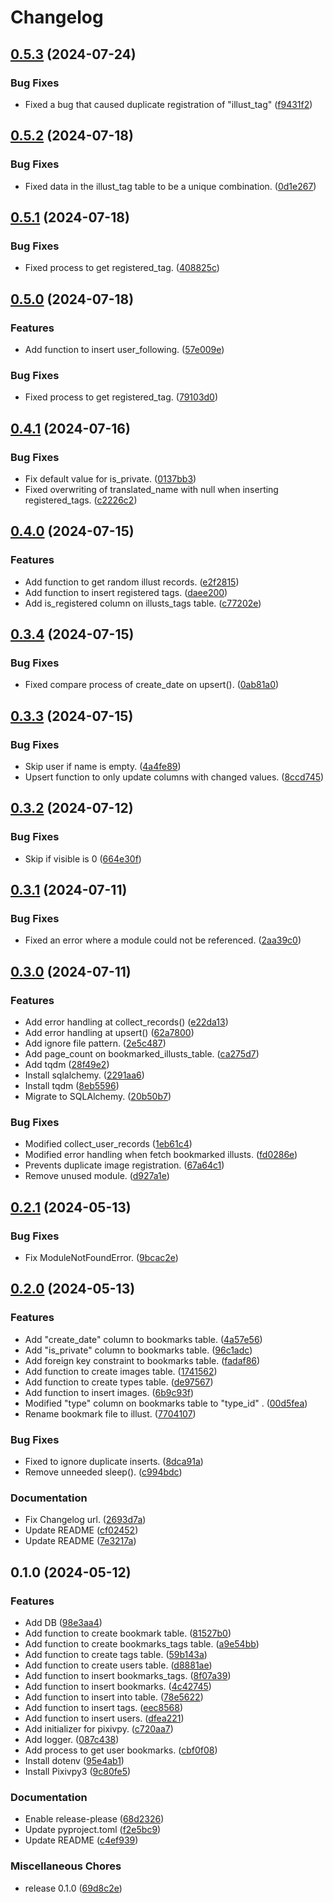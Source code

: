 # Changelog

## [0.5.3](https://github.com/ryohidaka/pixiv-sql/compare/v0.5.2...v0.5.3) (2024-07-24)


### Bug Fixes

* Fixed a bug that caused duplicate registration of "illust_tag" ([f9431f2](https://github.com/ryohidaka/pixiv-sql/commit/f9431f21daf65faac46b4fc665ee2c0c61637a17))

## [0.5.2](https://github.com/ryohidaka/pixiv-sql/compare/v0.5.1...v0.5.2) (2024-07-18)


### Bug Fixes

* Fixed data in the illust_tag table to be a unique combination. ([0d1e267](https://github.com/ryohidaka/pixiv-sql/commit/0d1e267f023614ed822964f0b36959f1897b3769))

## [0.5.1](https://github.com/ryohidaka/pixiv-sql/compare/v0.5.0...v0.5.1) (2024-07-18)


### Bug Fixes

* Fixed process to get registered_tag. ([408825c](https://github.com/ryohidaka/pixiv-sql/commit/408825ce419193656c2f1eace5b3538d9e95923c))

## [0.5.0](https://github.com/ryohidaka/pixiv-sql/compare/v0.4.1...v0.5.0) (2024-07-18)


### Features

* Add function to insert user_following. ([57e009e](https://github.com/ryohidaka/pixiv-sql/commit/57e009e55cafe91188abe238bae77d8c7c7933ba))


### Bug Fixes

* Fixed process to get registered_tag. ([79103d0](https://github.com/ryohidaka/pixiv-sql/commit/79103d0a324d8efff24b72229f6e131277f80f59))

## [0.4.1](https://github.com/ryohidaka/pixiv-sql/compare/v0.4.0...v0.4.1) (2024-07-16)


### Bug Fixes

* Fix default value for is_private. ([0137bb3](https://github.com/ryohidaka/pixiv-sql/commit/0137bb3930eb4f8a08d10f003cd639b24d20a595))
* Fixed overwriting of translated_name with null when inserting registered_tags. ([c2226c2](https://github.com/ryohidaka/pixiv-sql/commit/c2226c2edfc9c25a365f4d690e4a03467a0ce8fd))

## [0.4.0](https://github.com/ryohidaka/pixiv-sql/compare/v0.3.4...v0.4.0) (2024-07-15)


### Features

* Add function to get random illust records. ([e2f2815](https://github.com/ryohidaka/pixiv-sql/commit/e2f2815d6625b7d8982d1a5b6579444244803f95))
* Add function to insert registered tags. ([daee200](https://github.com/ryohidaka/pixiv-sql/commit/daee2005f32520852aaeb55787ff6a13dc3bc39e))
* Add is_registered column on illusts_tags table. ([c77202e](https://github.com/ryohidaka/pixiv-sql/commit/c77202e288a69e7ee8c0f7415c75ac45cdcbe9d5))

## [0.3.4](https://github.com/ryohidaka/pixiv-sql/compare/v0.3.3...v0.3.4) (2024-07-15)


### Bug Fixes

* Fixed compare process of create_date on upsert(). ([0ab81a0](https://github.com/ryohidaka/pixiv-sql/commit/0ab81a0115747209b7e19ee3b15412ef4a1700fd))

## [0.3.3](https://github.com/ryohidaka/pixiv-sql/compare/v0.3.2...v0.3.3) (2024-07-15)


### Bug Fixes

* Skip user if name is empty. ([4a4fe89](https://github.com/ryohidaka/pixiv-sql/commit/4a4fe8912296cad5f573fcab3860feb41c6e0f59))
* Upsert function to only update columns with changed values. ([8ccd745](https://github.com/ryohidaka/pixiv-sql/commit/8ccd745e4bd842b1514261322420438255a00cc4))

## [0.3.2](https://github.com/ryohidaka/pixiv-sql/compare/v0.3.1...v0.3.2) (2024-07-12)


### Bug Fixes

* Skip if visible is 0 ([664e30f](https://github.com/ryohidaka/pixiv-sql/commit/664e30fe768d6879e21bc69a8176eaf56dfb9aba))

## [0.3.1](https://github.com/ryohidaka/pixiv-sql/compare/v0.3.0...v0.3.1) (2024-07-11)


### Bug Fixes

* Fixed an error where a module could not be referenced. ([2aa39c0](https://github.com/ryohidaka/pixiv-sql/commit/2aa39c0f59412ec73283941d3bd312ae5fddc5ee))

## [0.3.0](https://github.com/ryohidaka/pixiv-sql/compare/v0.2.1...v0.3.0) (2024-07-11)


### Features

* Add error handling at collect_records() ([e22da13](https://github.com/ryohidaka/pixiv-sql/commit/e22da13133d76fe90d532b27343c0dc70a516346))
* Add error handling at upsert() ([62a7800](https://github.com/ryohidaka/pixiv-sql/commit/62a780090062246c4967bb8c2454edb9237ad2ca))
* Add ignore file pattern. ([2e5c487](https://github.com/ryohidaka/pixiv-sql/commit/2e5c487983c56438033ecad68fcefed227aaef70))
* Add page_count on bookmarked_illusts_table. ([ca275d7](https://github.com/ryohidaka/pixiv-sql/commit/ca275d7ca40770457da4002b047e5c29c620d358))
* Add tqdm ([28f49e2](https://github.com/ryohidaka/pixiv-sql/commit/28f49e2becedcdb7dac14a5118b1433549fd894e))
* Install sqlalchemy. ([2291aa6](https://github.com/ryohidaka/pixiv-sql/commit/2291aa6ff411a800761e9b3f7b6c8202ebe43de3))
* Install tqdm ([8eb5596](https://github.com/ryohidaka/pixiv-sql/commit/8eb5596804a7b4384df0521562083858886732ed))
* Migrate to SQLAlchemy. ([20b50b7](https://github.com/ryohidaka/pixiv-sql/commit/20b50b7a9ec6d1223f00a380694179058649a431))


### Bug Fixes

* Modified collect_user_records ([1eb61c4](https://github.com/ryohidaka/pixiv-sql/commit/1eb61c46a69667777c144af9b6df6327e17100eb))
* Modified error handling when fetch bookmarked illusts. ([fd0286e](https://github.com/ryohidaka/pixiv-sql/commit/fd0286e80078b19f68f50f521042542fedea97cc))
* Prevents duplicate image registration. ([67a64c1](https://github.com/ryohidaka/pixiv-sql/commit/67a64c10bb7c430589bf40d255225cafecb77cea))
* Remove unused module. ([d927a1e](https://github.com/ryohidaka/pixiv-sql/commit/d927a1ef59f856813b9ed4a85bb22f1589772cb6))

## [0.2.1](https://github.com/ryohidaka/pixiv-sql/compare/v0.2.0...v0.2.1) (2024-05-13)


### Bug Fixes

* Fix ModuleNotFoundError. ([9bcac2e](https://github.com/ryohidaka/pixiv-sql/commit/9bcac2ecd27485d475a56aebadf5b3eb11377bd1))

## [0.2.0](https://github.com/ryohidaka/pixiv-sql/compare/v0.1.0...v0.2.0) (2024-05-13)


### Features

* Add "create_date" column to bookmarks table. ([4a57e56](https://github.com/ryohidaka/pixiv-sql/commit/4a57e5603a5dea6d344d4591e32d18bc5de50632))
* Add "is_private" column to bookmarks table. ([96c1adc](https://github.com/ryohidaka/pixiv-sql/commit/96c1adc9928018454b97c42f1bf21ed5d8d97572))
* Add foreign key constraint to bookmarks table. ([fadaf86](https://github.com/ryohidaka/pixiv-sql/commit/fadaf86af184857a27394d05462af5d7bf36b116))
* Add function to create images table. ([1741562](https://github.com/ryohidaka/pixiv-sql/commit/1741562c5ec901c731216fa6a8ee8be74c79fd9c))
* Add function to create types table. ([de97567](https://github.com/ryohidaka/pixiv-sql/commit/de97567ec61ee199d8cdad5ce8409ea39180d163))
* Add function to insert images. ([6b9c93f](https://github.com/ryohidaka/pixiv-sql/commit/6b9c93f589d1faad2b457694332ae3caa91af8ce))
* Modified "type" column on bookmarks table to "type_id" . ([00d5fea](https://github.com/ryohidaka/pixiv-sql/commit/00d5feab0fa375b1ff4ee4b681fa76d59986f881))
* Rename bookmark file to illust. ([7704107](https://github.com/ryohidaka/pixiv-sql/commit/77041072d3ae6db7592e8379f8e1d0b009fc3f89))


### Bug Fixes

* Fixed to ignore duplicate inserts. ([8dca91a](https://github.com/ryohidaka/pixiv-sql/commit/8dca91a6e1449357d191e4650cae7ebc8fa61bc1))
* Remove unneeded sleep(). ([c994bdc](https://github.com/ryohidaka/pixiv-sql/commit/c994bdc4aae92c4d22d99ff7516e800d56cd0517))


### Documentation

* Fix Changelog url. ([2693d7a](https://github.com/ryohidaka/pixiv-sql/commit/2693d7a77e2379e32f94429c9fae45012de5f4d1))
* Update README ([cf02452](https://github.com/ryohidaka/pixiv-sql/commit/cf02452eb6a2c0a45ef9fefa7aa43661932b1fb0))
* Update README ([7e3217a](https://github.com/ryohidaka/pixiv-sql/commit/7e3217a53fc8c4e0298348f65a00e64eace5cb36))

## 0.1.0 (2024-05-12)


### Features

* Add DB ([98e3aa4](https://github.com/ryohidaka/pixiv-sql/commit/98e3aa4415b152c16549fa62e08df659ab3e22fe))
* Add function to create bookmark table. ([81527b0](https://github.com/ryohidaka/pixiv-sql/commit/81527b0a554023c8dc5cded185af11e6211f35ae))
* Add function to create bookmarks_tags table. ([a9e54bb](https://github.com/ryohidaka/pixiv-sql/commit/a9e54bbdd9c194bb32e6307ccd0df81641c6b144))
* Add function to create tags table. ([59b143a](https://github.com/ryohidaka/pixiv-sql/commit/59b143a057bd36a106f79e74e1d58f7104f46205))
* Add function to create users table. ([d8881ae](https://github.com/ryohidaka/pixiv-sql/commit/d8881aeb2302e86d469079d979c07efc7c34a0c4))
* Add function to insert bookmarks_tags. ([8f07a39](https://github.com/ryohidaka/pixiv-sql/commit/8f07a39e0bcd61cf635f374eb9304be2adeffec0))
* Add function to insert bookmarks. ([4c42745](https://github.com/ryohidaka/pixiv-sql/commit/4c427451abb231a7b880f82a3d92c281b8d45a00))
* Add function to insert into table. ([78e5622](https://github.com/ryohidaka/pixiv-sql/commit/78e562292820d147ee443e5f01ac87c24916dd68))
* Add function to insert tags. ([eec8568](https://github.com/ryohidaka/pixiv-sql/commit/eec8568d545cbc430149384fd92e7373248975e1))
* Add function to insert users. ([dfea221](https://github.com/ryohidaka/pixiv-sql/commit/dfea22192915c77f631a3e87d8f64e9b87049b26))
* Add initializer for pixivpy. ([c720aa7](https://github.com/ryohidaka/pixiv-sql/commit/c720aa7e65bbd26c67ff7d3914b1e2f77b33b8e3))
* Add logger. ([087c438](https://github.com/ryohidaka/pixiv-sql/commit/087c43822dc9d57308802c6e931e75779efdc583))
* Add process to get user bookmarks. ([cbf0f08](https://github.com/ryohidaka/pixiv-sql/commit/cbf0f0834702829e2d3c03f388c26fd0a033d86f))
* Install dotenv ([95e4ab1](https://github.com/ryohidaka/pixiv-sql/commit/95e4ab1f31b0b6fc53feeb5f5995119282169eaa))
* Install Pixivpy3 ([9c80fe5](https://github.com/ryohidaka/pixiv-sql/commit/9c80fe51b7a7ae66f3976448ac3073c00669e295))


### Documentation

* Enable release-please ([68d2326](https://github.com/ryohidaka/pixiv-sql/commit/68d2326fe603507ee83811a4856e60769c8c961f))
* Update pyproject.toml ([f2e5bc9](https://github.com/ryohidaka/pixiv-sql/commit/f2e5bc950117612e2915f9eda08d777ffdc4ad39))
* Update README ([c4ef939](https://github.com/ryohidaka/pixiv-sql/commit/c4ef939081b335125eb3a247683cde1d8c4e1d15))


### Miscellaneous Chores

* release 0.1.0 ([69d8c2e](https://github.com/ryohidaka/pixiv-sql/commit/69d8c2eb68920b5c6cfe67b4d488c2aa6d1f87d6))
